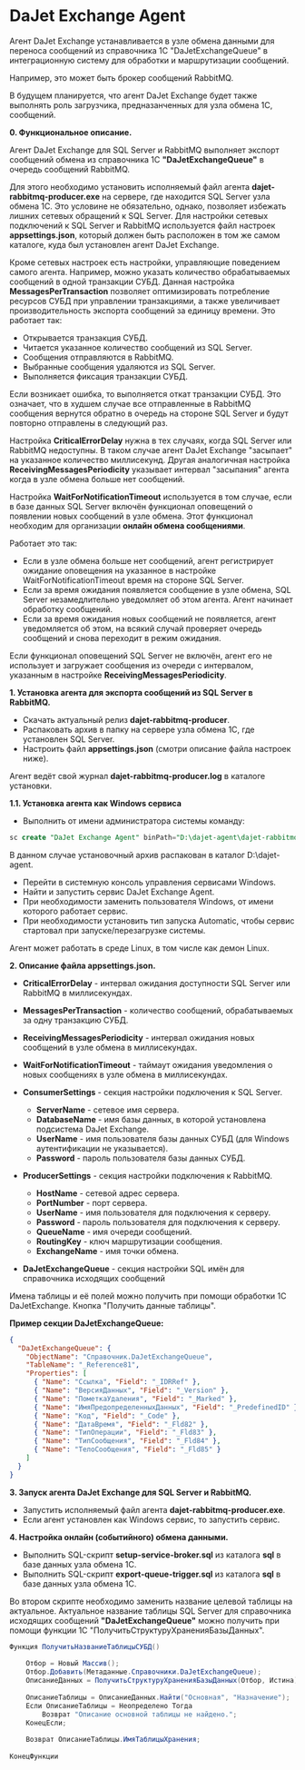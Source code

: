 # DaJet Exchange Agent

Агент DaJet Exchange устанавливается в узле обмена данными
для переноса сообщений из справочника 1С "DaJetExchangeQueue"
в интеграционную систему для обработки и маршрутизации сообщений.

Например, это может быть брокер сообщений RabbitMQ.

В будущем планируется, что агент DaJet Exchange будет также выполнять
роль загрузчика, предназанченных для узла обмена 1С, сообщений.

**0. Функциональное описание.**

Агент DaJet Exchange для SQL Server и RabbitMQ выполняет экспорт сообщений обмена из справочника 1С **"DaJetExchangeQueue"** в очередь сообщений RabbitMQ.

Для этого необходимо установить исполняемый файл агента **dajet-rabbitmq-producer.exe** на сервере, где находится SQL Server узла обмена 1С. Это условине не обязательно, однако, позволяет избежать лишних сетевых обращений к SQL Server. Для настройки сетевых подключений к SQL Server и RabbitMQ используется файл настроек **appsettings.json**, который должен быть расположен в том же самом каталоге, куда был установлен агент DaJet Exchange.

Кроме сетевых настроек есть настройки, управляющие поведением самого агента. Например, можно указать количество обрабатываемых сообщений в одной транзакции СУБД. Данная настройка **MessagesPerTransaction** позволяет оптимизировать потребление ресурсов СУБД при управлении транзакциями, а также увеличивает производительность экспорта сообщений за единицу времени. Это работает так:
- Открывается транзакция СУБД.
- Читается указанное количество сообщений из SQL Server.
- Сообщения отправляются в RabbitMQ.
- Выбранные сообщения удаляются из SQL Server.
- Выполняется фиксация транзакции СУБД.

Если возникает ошибка, то выполняется откат транзакции СУБД. Это означает, что в худшем случае все отправленные в RabbitMQ сообщения вернутся обратно в очередь на стороне SQL Server и будут повторно отправлены в следующий раз.

Настройка **CriticalErrorDelay** нужна в тех случаях, когда SQL Server или RabbitMQ недоступны. В таком случае агент DaJet Exchange "засыпает" на указанное количество миллисекунд. Другая аналогичная настройка **ReceivingMessagesPeriodicity** указывает интервал "засыпания" агента когда в узле обмена больше нет сообщений.

Настройка **WaitForNotificationTimeout** используется в том случае, если в базе данных SQL Server включён функционал оповещений о появлении новых сообщений в узле обмена. Этот функционал необходим для организации **онлайн обмена сообщениями**.

Работает это так:
- Если в узле обмена больше нет сообщений, агент регистрирует ожидание оповещения на указанное в настройке WaitForNotificationTimeout время на стороне SQL Server.
- Если за время ожидания появляется сообщение в узле обмена, SQL Server незамедлительно уведомляет об этом агента. Агент начинает обработку сообщений.
- Если за время ожидания новых сообщений не появляется, агент уведомляется об этом, на всякий случай проверяет очередь сообщений и снова переходит в режим ожидания.

Если функционал оповещений SQL Server не включён, агент его не использует и загружает сообщения из очереди с интервалом, указанным в настройке **ReceivingMessagesPeriodicity**.

**1. Установка агента для экспорта сообщений из SQL Server в RabbitMQ.**
- Скачать актуальный релиз **dajet-rabbitmq-producer**.
- Распаковать архив в папку на сервере узла обмена 1С, где установлен SQL Server.
- Настроить файл **appsettings.json** (смотри описание файла настроек ниже).

Агент ведёт свой журнал **dajet-rabbitmq-producer.log** в каталоге установки.

**1.1. Установка агента как Windows сервиса**
- Выполнить от имени администратора системы команду:
```SQL
sc create "DaJet Exchange Agent" binPath="D:\dajet-agent\dajet-rabbitmq-producer.exe"
```
В данном случае установочный архив распакован в каталог D:\dajet-agent\.

- Перейти в системную консоль управления сервисами Windows.
- Найти и запустить сервис DaJet Exchange Agent.
- При необходимости заменить пользователя Windows, от имени которого работает сервис.
- При необходимости установить тип запуска Automatic, чтобы сервис стартовал при запуске/перезагрузке системы.

Агент может работать в среде Linux, в том числе как демон Linux.

**2. Описание файла appsettings.json.**

- **CriticalErrorDelay** - интервал ожидания доступности SQL Server или RabbitMQ в миллисекундах.
- **MessagesPerTransaction** - количество сообщений, обрабатываемых за одну транзакцию СУБД.
- **ReceivingMessagesPeriodicity** - интервал ожидания новых сообщений в узле обмена в миллисекундах.
- **WaitForNotificationTimeout** - таймаут ожидания уведомления о новых сообщениях в узле обмена в миллисекундах.

- **ConsumerSettings** - секция настройки подключения к SQL Server.
  - **ServerName** - сетевое имя сервера.
  - **DatabaseName** - имя базы данных, в которой установлена подсистема DaJet Exchange.
  - **UserName** - имя пользователя базы данных СУБД (для Windows аутентификации не указывается).
  - **Password** - пароль пользователя базы данных СУБД.

- **ProducerSettings** - секция настройки подключения к RabbitMQ.
  - **HostName** - сетевой адрес сервера.
  - **PortNumber** - порт сервера.
  - **UserName** - имя пользователя для подключения к серверу.
  - **Password** - пароль пользователя для подключения к серверу.
  - **QueueName** - имя очереди сообщений.
  - **RoutingKey** - ключ маршрутизации сообщения.
  - **ExchangeName** - имя точки обмена.

- **DaJetExchangeQueue** - секция настройки SQL имён для справочника исходящих сообщений

Имена таблицы и её полей можно получить при помощи обработки 1С DaJetExchange. Кнопка "Получить данные таблицы".

**Пример секции DaJetExchangeQueue:**
```json
{
  "DaJetExchangeQueue": {
    "ObjectName": "Справочник.DaJetExchangeQueue",
    "TableName": "_Reference81",
    "Properties": [
      { "Name": "Ссылка", "Field": "_IDRRef" },
      { "Name": "ВерсияДанных", "Field": "_Version" },
      { "Name": "ПометкаУдаления", "Field": "_Marked" },
      { "Name": "ИмяПредопределенныхДанных", "Field": "_PredefinedID" },
      { "Name": "Код", "Field": "_Code" },
      { "Name": "ДатаВремя", "Field": "_Fld82" },
      { "Name": "ТипОперации", "Field": "_Fld83" },
      { "Name": "ТипСообщения", "Field": "_Fld84" },
      { "Name": "ТелоСообщения", "Field": "_Fld85" }
    ]
  }
}
```

**3. Запуск агента DaJet Exchange для SQL Server и RabbitMQ.**
- Запустить исполняемый файл агента **dajet-rabbitmq-producer.exe**.
- Если агент установлен как Windows сервис, то запустить сервис.

**4. Настройка онлайн (событийного) обмена данными.**
- Выполнить SQL-скрипт **setup-service-broker.sql** из каталога **sql** в базе данных узла обмена 1С.
- Выполнить SQL-скрипт **export-queue-trigger.sql** из каталога **sql** в базе данных узла обмена 1С.

Во втором скрипте необходимо заменить название целевой таблицы на актуальное. Актуальное название таблицы SQL Server для справочника исходящих сообщений **"DaJetExchangeQueue"** можно получить при помощи функции 1С "ПолучитьСтруктуруХраненияБазыДанных".

```C#
Функция ПолучитьНазваниеТаблицыСУБД()
	
	Отбор = Новый Массив();
	Отбор.Добавить(Метаданные.Справочники.DaJetExchangeQueue);
	ОписаниеДанных = ПолучитьСтруктуруХраненияБазыДанных(Отбор, Истина);
	
	ОписаниеТаблицы = ОписаниеДанных.Найти("Основная", "Назначение");
	Если ОписаниеТаблицы = Неопределено Тогда
		Возврат "Описание основной таблицы не найдено.";
	КонецЕсли;
	
	Возврат ОписаниеТаблицы.ИмяТаблицыХранения;
	
КонецФункции
```

